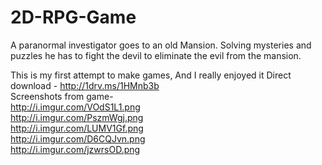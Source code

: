 # 2D-RPG-Game
A paranormal investigator goes to an old Mansion. Solving mysteries and puzzles he has to fight the devil to eliminate the evil from the mansion.

This is my first attempt to make games, And I really enjoyed it
Direct download - http://1drv.ms/1HMnb3b<br>
Screenshots from game-<br>
http://i.imgur.com/VOdS1L1.png<br>
http://i.imgur.com/PszmWgj.png<br>
http://i.imgur.com/LUMV1Gf.png<br>
http://i.imgur.com/D6CQJvn.png<br>
http://i.imgur.com/jzwrsOD.png<br>

